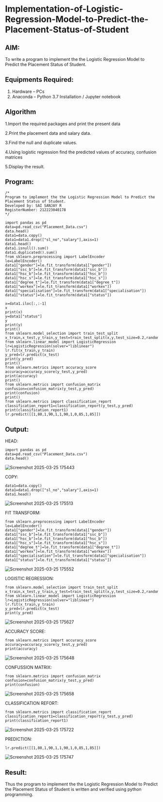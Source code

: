 # Implementation-of-Logistic-Regression-Model-to-Predict-the-Placement-Status-of-Student

## AIM:
To write a program to implement the the Logistic Regression Model to Predict the Placement Status of Student.

## Equipments Required:
1. Hardware – PCs
2. Anaconda – Python 3.7 Installation / Jupyter notebook

## Algorithm
1.Import the required packages and print the present data

2.Print the placement data and salary data.

3.Find the null and duplicate values.

4.Using logistic regression find the predicted values of accuracy, confusion matrices

5.Display the result. 

## Program:
```
/*
Program to implement the the Logistic Regression Model to Predict the Placement Status of Student.
Developed by: SAI SANJAY R 
RegisterNumber: 212223040178 
*/
```
```
import pandas as pd
data=pd.read_csv("Placement_Data.csv")
data.head()
data1=data.copy()
data1=data1.drop(["sl_no","salary"],axis=1)
data1.head()
data1.isnull().sum()
data1.duplicated().sum()
from sklearn.preprocessing import LabelEncoder
le=LabelEncoder()
data1["gender"]=le.fit_transform(data1["gender"])
data1["ssc_b"]=le.fit_transform(data1["ssc_b"])
data1["hsc_b"]=le.fit_transform(data1["hsc_b"])
data1["hsc_s"]=le.fit_transform(data1["hsc_s"])
data1["degree_t"]=le.fit_transform(data1["degree_t"])
data1["workex"]=le.fit_transform(data1["workex"])
data1["specialisation"]=le.fit_transform(data1["specialisation"])
data1["status"]=le.fit_transform(data1["status"])

x=data1.iloc[:,:-1]
x
print(x)
y=data1["status"]
y
print(y)
print()
from sklearn.model_selection import train_test_split
x_train,x_test,y_train,y_test=train_test_split(x,y,test_size=0.2,random_state=0)
from sklearn.linear_model import LogisticRegression
lr=LogisticRegression(solver="liblinear")
lr.fit(x_train,y_train)
y_pred=lr.predict(x_test)
print(y_pred)
print()
from sklearn.metrics import accuracy_score
accuracy=accuracy_score(y_test,y_pred)
print(accuracy)
print()
from sklearn.metrics import confusion_matrix
confusion=confusion_matrix(y_test,y_pred)
print(confusion)
print()
from sklearn.metrics import classification_report
classification_report1=classification_report(y_test,y_pred)
print(classification_report1)
lr.predict([[1,80,1,90,1,1,90,1,0,85,1,85]])
```
## Output:
HEAD:
```
import pandas as pd
data=pd.read_csv("Placement_Data.csv")
data.head()
```
![Screenshot 2025-03-25 175443](https://github.com/user-attachments/assets/becfbfe8-8463-4817-850b-60795a3d344a)

COPY:
```
data1=data.copy()
data1=data1.drop(["sl_no","salary"],axis=1)
data1.head()
```
![Screenshot 2025-03-25 175513](https://github.com/user-attachments/assets/3d1ededb-a385-40ab-b34e-e7ca0a3d4daa)

FIT TRANSFORM:
```
from sklearn.preprocessing import LabelEncoder
le=LabelEncoder()
data1["gender"]=le.fit_transform(data1["gender"])
data1["ssc_b"]=le.fit_transform(data1["ssc_b"])
data1["hsc_b"]=le.fit_transform(data1["hsc_b"])
data1["hsc_s"]=le.fit_transform(data1["hsc_s"])
data1["degree_t"]=le.fit_transform(data1["degree_t"])
data1["workex"]=le.fit_transform(data1["workex"])
data1["specialisation"]=le.fit_transform(data1["specialisation"])
data1["status"]=le.fit_transform(data1["status"])
```
![Screenshot 2025-03-25 175552](https://github.com/user-attachments/assets/75fe1751-6d6c-4577-96a3-96596ed5a00a)

LOGISTIC REGRESSION:
```
from sklearn.model_selection import train_test_split
x_train,x_test,y_train,y_test=train_test_split(x,y,test_size=0.2,random_state=0)
from sklearn.linear_model import LogisticRegression
lr=LogisticRegression(solver="liblinear")
lr.fit(x_train,y_train)
y_pred=lr.predict(x_test)
print(y_pred)
```
![Screenshot 2025-03-25 175627](https://github.com/user-attachments/assets/e27a58e3-f183-4f51-8762-750416708328)

ACCURACY SCORE:
```
from sklearn.metrics import accuracy_score
accuracy=accuracy_score(y_test,y_pred)
print(accuracy)
```
![Screenshot 2025-03-25 175648](https://github.com/user-attachments/assets/1f200c5e-079a-4a7a-84d7-111d9a38f2ee)

CONFUSSION MATRIX:
```
from sklearn.metrics import confusion_matrix
confusion=confusion_matrix(y_test,y_pred)
print(confusion)
```
![Screenshot 2025-03-25 175658](https://github.com/user-attachments/assets/9707c0df-a39e-4862-a955-f6b3faf9b3da)

CLASSIFICATION REFORT:
```
from sklearn.metrics import classification_report
classification_report1=classification_report(y_test,y_pred)
print(classification_report1)
```
![Screenshot 2025-03-25 175722](https://github.com/user-attachments/assets/ade13549-ea69-4730-bbac-f26f0b3362bf)

PREDICTION:
```
lr.predict([[1,80,1,90,1,1,90,1,0,85,1,85]])
```
![Screenshot 2025-03-25 175747](https://github.com/user-attachments/assets/8fd3a68d-8fb3-4dcf-a13e-e155bdf78364)


## Result:
Thus the program to implement the the Logistic Regression Model to Predict the Placement Status of Student is written and verified using python programming.
